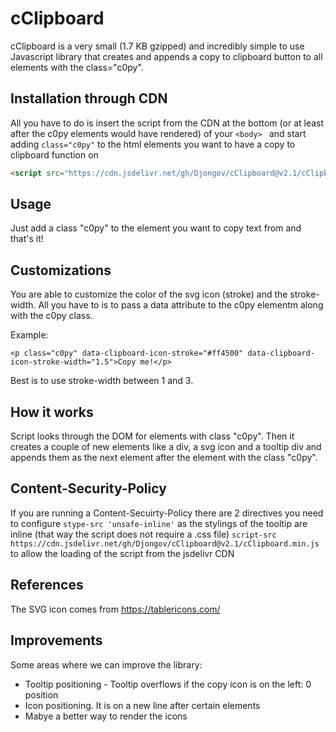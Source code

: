 # cClipboard
cClipboard is a very small (1.7 KB gzipped) and incredibly simple to use Javascript library that creates and appends a copy to clipboard button to all elements with the class="c0py".

## Installation through CDN

All you have to do is insert the script from the CDN at the bottom (or at least after the c0py elements would have rendered) of your ```<body> ``` and start adding ```class="c0py"``` to the html elements you want to have a copy to clipboard function on

```html
<script src="https://cdn.jsdelivr.net/gh/Djongov/cClipboard@v2.1/cClipboard.min.js"></script>
```
## Usage
Just add a class "c0py" to the element you want to copy text from and that's it!

## Customizations
You are able to customize the color of the svg icon (stroke) and the stroke-width. All you have to is to pass a data attribute to the c0py elementm along with the c0py class.

Example:

```<p class="c0py" data-clipboard-icon-stroke="#ff4500" data-clipboard-icon-stroke-width="1.5">Copy me!</p> ```

Best is to use stroke-width between 1 and 3.

## How it works
Script looks through the DOM for elements with class "c0py". Then it creates a couple of new elements like a div, a svg icon and a tooltip div and appends them as the next element after the element with the class "c0py".

## Content-Security-Policy
If you are running a Content-Secuirty-Policy there are 2 directives you need to configure
```stype-src 'unsafe-inline'``` as the stylings of the tooltip are inline (that way the script does not require a .css file)
```script-src https://cdn.jsdelivr.net/gh/Djongov/cClipboard@v2.1/cClipboard.min.js``` to allow the loading of the script from the jsdelivr CDN

## References
The SVG icon comes from https://tablericons.com/

## Improvements
Some areas where we can improve the library:
- Tooltip positioning - Tooltip overflows if the copy icon is on the left: 0 position
- Icon positioning. It is on a new line after certain elements 
- Mabye a better way to render the icons
